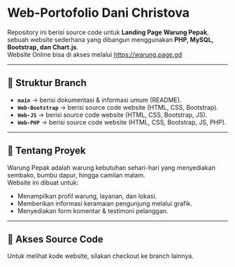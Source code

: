 # Web-Portofolio Dani Christova

Repository ini berisi source code untuk **Landing Page Warung Pepak**, sebuah website sederhana yang dibangun menggunakan **PHP, MySQL, Bootstrap, dan Chart.js**.  
Website Online bisa di akses melalui https://warung.page.gd

---

## 📌 Struktur Branch

- **`main`** → berisi dokumentasi & informasi umum (README).
- **`Web-Bootstrap`** → berisi source code website (HTML, CSS, Bootstrap).
- **`Web-JS`** → berisi source code website (HTML, CSS, Bootstrap, JS).  
- **`Web-PHP`** → berisi source code website (HTML, CSS, Bootstrap, JS, PHP).  

---

## 🚀 Tentang Proyek

Warung Pepak adalah warung kebutuhan sehari-hari yang menyediakan sembako, bumbu dapur, hingga camilan malam.  
Website ini dibuat untuk:
- Menampilkan profil warung, layanan, dan lokasi.  
- Memberikan informasi keramaian pengunjung melalui grafik.  
- Menyediakan form komentar & testimoni pelanggan.  

---

## 🔗 Akses Source Code

Untuk melihat kode website, silakan checkout ke branch lainnya.

